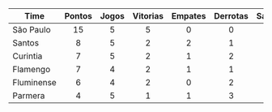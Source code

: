 |Time|Pontos|Jogos|Vitorias|Empates|Derrotas|Saldo|
|-|:-:|:-:|:-:|:-:|:-:|:-:|
|São Paulo|15|5|5|0|0|7|
|Santos|8|5|2|2|1|4|
|Curintia|7|5|2|1|2|3|
|Flamengo|7|4|2|1|1|1|
|Fluminense|6|4|2|0|2|0|
|Parmera|4|5|1|1|3|-2|
